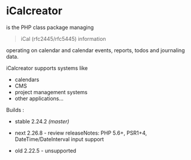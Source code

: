 # iCalcreator

is the PHP class package managing

> iCal (rfc2445/rfc5445) information

operating on calendar and
calendar events, reports, todos and journaling data.

iCalcreator supports systems like

* calendars
* CMS
* project management systems
* other applications...

Builds :

- stable 2.24.2 *(master)*

- next 2.26.8 - review releaseNotes: PHP 5.6+, PSR1+4, DateTime/DateInterval input support

- old 2.22.5 - unsupported
